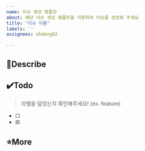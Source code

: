 ```yaml
---
name: 이슈 생성 템플릿
about: 해당 이슈 생성 템플릿을 이용하여 이슈를 생성해 주세요
title: "이슈 이름"
labels: ''
assignees: ohdeng02

---
```

## 📑Describe

## ✔️Todo
> 라벨을 달았는지 확인해주세요! (ex. feature)
- [ ]
- [x]
## ⭐More
